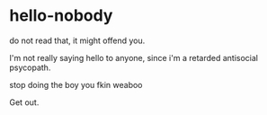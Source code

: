 # hello-nobody
do not read that, it might offend you.

I'm not really saying hello to anyone, since i'm a retarded antisocial psycopath.

stop doing the boy you fkin weaboo

Get out.
